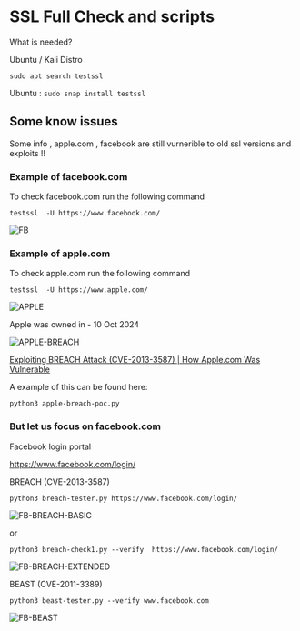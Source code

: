 # SSL Full Check and scripts 

What is needed? 

Ubuntu / Kali Distro 

```sudo apt search testssl```

Ubuntu : ``` sudo snap install testssl ```

## Some know issues

Some info , apple.com , facebook are still vurnerible to old ssl versions and exploits !!

### Example of facebook.com 

To check facebook.com run the following command 

```testssl  -U https://www.facebook.com/```

![FB](https://imgur.com/cFjxCSd.png)

### Example of apple.com 

To check apple.com run the following command 

``` testssl  -U https://www.apple.com/ ```

![APPLE](https://imgur.com/g1cS869.png)

Apple was owned in - 10 Oct 2024

![APPLE-BREACH](https://imgur.com/BUqSudB.png)

[Exploiting BREACH Attack (CVE-2013-3587) | How Apple.com Was Vulnerable](https://www.youtube.com/watch?v=IHo-xQTbmos&ab_channel=HackTheMatrix)


A example of this can be found here: 

```python3 apple-breach-poc.py ```

### But let us focus on facebook.com 

Facebook login portal 

https://www.facebook.com/login/ 

BREACH (CVE-2013-3587) 

```python3 breach-tester.py https://www.facebook.com/login/```

![FB-BREACH-BASIC](https://imgur.com/ETby5xH.png)

or 

```python3 breach-check1.py --verify  https://www.facebook.com/login/```

![FB-BREACH-EXTENDED](https://imgur.com/bwHvebu.png)

BEAST (CVE-2011-3389)

```python3 beast-tester.py --verify www.facebook.com```

![FB-BEAST](https://imgur.com/7XiuhT3.png)

